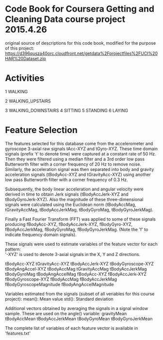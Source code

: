 Code Book for Coursera Getting and Cleaning Data course project 2015.4.26
=================

original source of descriptions for this code book, modified for the purpose of this project: https://d396qusza40orc.cloudfront.net/getdata%2Fprojectfiles%2FUCI%20HAR%20Dataset.zip

Activities
=================
1 WALKING

2 WALKING_UPSTAIRS

3 WALKING_DOWNSTAIRS
4 SITTING
5 STANDING
6 LAYING

Feature Selection 
=================

The features selected for this database come from the accelerometer and gyroscope 3-axial raw signals tAcc-XYZ and tGyro-XYZ. These time domain signals (prefix 't' to denote time) were captured at a constant rate of 50 Hz. Then they were filtered using a median filter and a 3rd order low pass Butterworth filter with a corner frequency of 20 Hz to remove noise. Similarly, the acceleration signal was then separated into body and gravity acceleration signals (tBodyAcc-XYZ and tGravityAcc-XYZ) using another low pass Butterworth filter with a corner frequency of 0.3 Hz. 

Subsequently, the body linear acceleration and angular velocity were derived in time to obtain Jerk signals (tBodyAccJerk-XYZ and tBodyGyroJerk-XYZ). Also the magnitude of these three-dimensional signals were calculated using the Euclidean norm (tBodyAccMag, tGravityAccMag, tBodyAccJerkMag, tBodyGyroMag, tBodyGyroJerkMag). 

Finally a Fast Fourier Transform (FFT) was applied to some of these signals producing fBodyAcc-XYZ, fBodyAccJerk-XYZ, fBodyGyro-XYZ, fBodyAccJerkMag, fBodyGyroMag, fBodyGyroJerkMag. (Note the 'f' to indicate frequency domain signals). 

These signals were used to estimate variables of the feature vector for each pattern:  
'-XYZ' is used to denote 3-axial signals in the X, Y and Z directions.

tBodyAcc-XYZ
tGravityAcc-XYZ
tBodyAccJerk-XYZ
tBodyGyroscope-XYZ
tBodyAngAccel-XYZ
tBodyAccMag
tGravityAccMag
tBodyAccJerkMag
tBodyGyroMag
tBodyAngAccelMag
fBodyAcc-XYZ
fBodyAccJerk-XYZ
fBodyGyroscope-XYZ
fBodyAccMag
fBodyAccJerkMag
fBodyGyroscopeMagnitude
fBodyAngAccelMagnitude

Variables estimated from the signals (subset of all veriables for this course project):
mean(): Mean value
std(): Standard deviation

Additional vectors obtained by averaging the signals in a signal window sample. These are used on the angle() variable:
gravityMean
tBodyAccMean
tBodyAccJerkMean
tBodyGyroMean
tBodyGyroJerkMean

The complete list of variables of each feature vector is available in 'features.txt'

